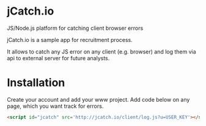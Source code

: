 # jCatch.io
JS/Node.js platform for catching client browser errors

jCatch.io is a sample app for recruitment process.

It allows to catch any JS error on any client (e.g. browser) and log them via api to external server for future analysts.

# Installation

Create your account and add your www project.
Add code below on any page, which you want track for errors.

```html
<script id="jcatch" src='http://jcatch.io/client/log.js?u=USER_KEY'></script>
```
